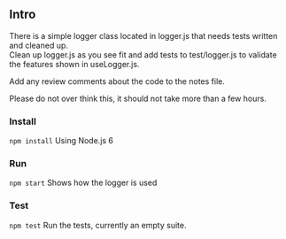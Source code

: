 ## Intro
There is a simple logger class located in logger.js that needs tests written and cleaned up.  
Clean up logger.js as you see fit and add tests to test/logger.js to validate the features shown in useLogger.js.

Add any review comments about the code to the notes file.

Please do not over think this, it should not take more than a few hours.   

### Install
```npm install```    Using Node.js 6

### Run
```npm start```    Shows how the logger is used

### Test
```npm test```   Run the tests, currently an empty suite.